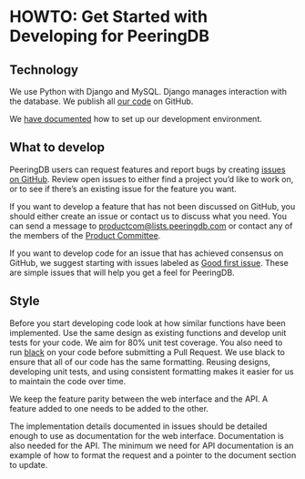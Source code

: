 # HOWTO: Get Started with Developing for PeeringDB 

## Technology

We use Python with Django and MySQL. Django manages interaction with the database. We publish all [our code](https://github.com/peeringdb/peeringdb) on GitHub. 

We [have documented](howto/run_development_container/) how to set up our development environment. 

## What to develop

PeeringDB users can request features and report bugs by creating [issues on GitHub](https://github.com/peeringdb/peeringdb/issues). Review open issues to either find a project you’d like to work on, or to see if there’s an existing issue for the feature you want.

If you want to develop a feature that has not been discussed on GitHub, you should either create an issue or contact us to discuss what you need. You can send a message to [productcom@lists.peeringdb.com](mailto:productcom@lists.peeringdb.com) or contact any of the members of the [Product Committee](committee/product/).

If you want to develop code for an issue that has achieved consensus on GitHub, we suggest starting with issues labeled as [Good first issue](https://github.com/peeringdb/peeringdb/issues?q=is%3Aopen+is%3Aissue+label%3A"Good+first+issue"). These are simple issues that will help you get a feel for PeeringDB.

## Style

Before you start developing code look at how similar functions have been implemented. Use the same design as existing functions and develop unit tests for your code. We aim for 80% unit test coverage. You also need to run [black](https://pypi.org/project/black/) on your code before submitting a Pull Request. We use black to ensure that all of our code has the same formatting. Reusing designs, developing unit tests, and using consistent formatting makes it easier for us to maintain the code over time.

We keep the feature parity between the web interface and the API. A feature added to one needs to be added to the other.

The implementation details documented in issues should be detailed enough to use as documentation for the web interface. Documentation is also needed for the API. The minimum we need for API documentation is an example of how to format the request and a pointer to the document section to update.
